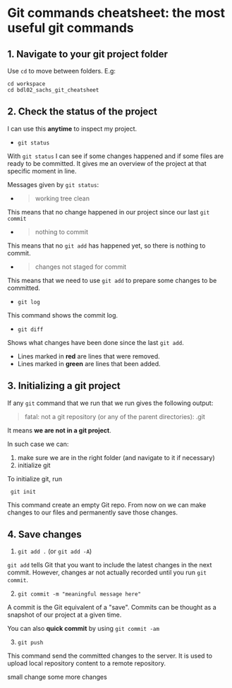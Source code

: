 # Git commands cheatsheet: the most useful git commands

## 1. Navigate to your git project folder


Use `cd` to move between folders. E.g:


```
cd workspace
cd bdl02_sachs_git_cheatsheet
```

## 2. Check the status of the project

I can use this **anytime** to inspect my project.

- `git status` 

With `git status` I can see if some changes happened and if some files are ready to be committed. It gives me an overview of the project at that specific moment in line.

Messages given by `git status`:
- >working tree clean

This means that no change happened in our project since our last `git commit`

- > nothing to commit

This means that no `git add` has happened yet, so there is nothing to commit.

- > changes not staged for commit

This means that we need to use `git add` to prepare some changes to be committed.

- `git log`

This command shows the commit log.

- `git diff`

Shows what changes have been done since the last `git add`.
- Lines marked in **red** are lines that were removed.
- Lines marked in **green** are lines that been added.



## 3. Initializing a git project

If any `git` command that we run that we run gives the following output:

> fatal: not a git repository (or any of the parent directories): .git

It means **we are not in a git project**.

In such case we can:

1. make sure we are in the right folder (and navigate to it if necessary)
2. initialize git

To initialize git, run

```
 git init
```

This command create an empty Git repo.
From now on we can make changes to our files and permanently save those changes.

## 4. Save changes

1. `git add .` (or `git add -A`)

`git add` tells Git that you want to include the latest changes in the next commit. However, changes ar not actually recorded until you run `git commit`.

2. `git commit -m "meaningful message here"`

A commit is the Git equivalent of a "save". Commits can be thought as a snapshot of our project at a given time.

You can also **quick commit** by using `git commit -am`

3. `git push` 

This command send the committed changes to the server. It is used to upload local repository content to a remote repository. 

small change
some more changes
